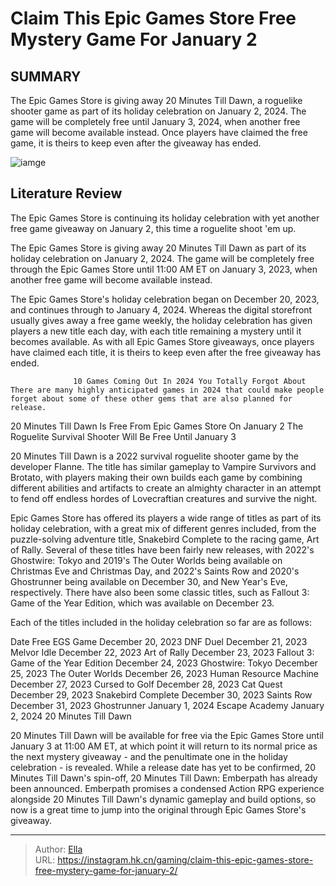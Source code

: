 # Claim This Epic Games Store Free Mystery Game For January 2


## SUMMARY 



  The Epic Games Store is giving away 20 Minutes Till Dawn, a roguelike shooter game as part of its holiday celebration on January 2, 2024.   The game will be completely free until January 3, 2024, when another free game will become available instead.   Once players have claimed the free game, it is theirs to keep even after the giveaway has ended.  

![iamge](https://static1.srcdn.com/wordpress/wp-content/uploads/2024/01/epic-game-store-mystery-game.jpg)

## Literature Review

The Epic Games Store is continuing its holiday celebration with yet another free game giveaway on January 2, this time a roguelite shoot &#39;em up.




The Epic Games Store is giving away 20 Minutes Till Dawn as part of its holiday celebration on January 2, 2024. The game will be completely free through the Epic Games Store until 11:00 AM ET on January 3, 2023, when another free game will become available instead.




The Epic Games Store&#39;s holiday celebration began on December 20, 2023, and continues through to January 4, 2024. Whereas the digital storefront usually gives away a free game weekly, the holiday celebration has given players a new title each day, with each title remaining a mystery until it becomes available. As with all Epic Games Store giveaways, once players have claimed each title, it is theirs to keep even after the free giveaway has ended.

                  10 Games Coming Out In 2024 You Totally Forgot About   There are many highly anticipated games in 2024 that could make people forget about some of these other gems that are also planned for release.   


 20 Minutes Till Dawn Is Free From Epic Games Store On January 2 
The Roguelite Survival Shooter Will Be Free Until January 3
          

20 Minutes Till Dawn is a 2022 survival roguelite shooter game by the developer Flanne. The title has similar gameplay to Vampire Survivors and Brotato, with players making their own builds each game by combining different abilities and artifacts to create an almighty character in an attempt to fend off endless hordes of Lovecraftian creatures and survive the night.




Epic Games Store has offered its players a wide range of titles as part of its holiday celebration, with a great mix of different genres included, from the puzzle-solving adventure title, Snakebird Complete to the racing game, Art of Rally. Several of these titles have been fairly new releases, with 2022&#39;s Ghostwire: Tokyo and 2019&#39;s The Outer Worlds being available on Christmas Eve and Christmas Day, and 2022&#39;s Saints Row and 2020&#39;s Ghostrunner being available on December 30, and New Year&#39;s Eve, respectively. There have also been some classic titles, such as Fallout 3: Game of the Year Edition, which was available on December 23.

Each of the titles included in the holiday celebration so far are as follows:

 Date  Free EGS Game   December 20, 2023  DNF Duel   December 21, 2023  Melvor Idle   December 22, 2023  Art of Rally   December 23, 2023  Fallout 3: Game of the Year Edition   December 24, 2023  Ghostwire: Tokyo   December 25, 2023  The Outer Worlds   December 26, 2023  Human Resource Machine   December 27, 2023  Cursed to Golf   December 28, 2023  Cat Quest   December 29, 2023  Snakebird Complete   December 30, 2023  Saints Row   December 31, 2023  Ghostrunner   January 1, 2024  Escape Academy   January 2, 2024  20 Minutes Till Dawn   






20 Minutes Till Dawn will be available for free via the Epic Games Store until January 3 at 11:00 AM ET, at which point it will return to its normal price as the next mystery giveaway - and the penultimate one in the holiday celebration - is revealed. While a release date has yet to be confirmed, 20 Minutes Till Dawn&#39;s spin-off, 20 Minutes Till Dawn: Emberpath has already been announced. Emberpath promises a condensed Action RPG experience alongside 20 Minutes Till Dawn&#39;s dynamic gameplay and build options, so now is a great time to jump into the original through Epic Games Store&#39;s giveaway.



---

> Author: [Ella](https://instagram.hk.cn/)  
> URL: https://instagram.hk.cn/gaming/claim-this-epic-games-store-free-mystery-game-for-january-2/  

